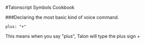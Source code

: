 #Talonscript Symbols Cookbook


###Declaring the most basic kind of voice command.

```
plus: "+"
```

This means when you say "plus", Talon will type the plus sign + 




